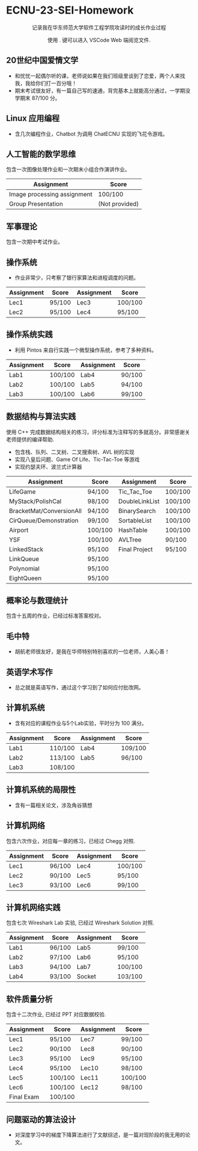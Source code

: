 # ECNU-23-SEI-Homework
<p align="center">记录我在华东师范大学软件工程学院攻读时的成长作业过程</p>
<p align="center">使用 . 键可以进入 VSCode Web 端阅览文件.</p>

## 20世纪中国爱情文学
- 和忧忧一起偶尔听的课，老师说如果在我们班级里谈到了恋爱，两个人来找我，我给你们打一百分哦！
- 期末考试很友好，有一篇自己写的速通，背完基本上就能高分通过，一学期没学期末 87/100 分。

## Linux 应用编程
- 含几次编程作业，Chatbot 为调用 ChatECNU 实现的飞花令游戏。

## 人工智能的数学思维
包含一次图像处理作业和一次期末小组合作演讲作业。

| **Assignment**   | **Score** |
|------------------|-----------|
| Image processing assignment | 100/100 |
| Group Presentation | (Not provided) |

## 军事理论
包含一次期中考试作业。

## 操作系统
- 作业非常少，只考察了银行家算法和进程调度的问题。

| **Assignment**   | **Score** | **Assignment**   | **Score** |
|------------------|-----------|------------------|-----------|
| Lec1             | 95/100    | Lec3             | 100/100   |
| Lec2             | 95/100    | Lec4             | 95/100    |

## 操作系统实践
- 利用 Pintos 来自行实践一个微型操作系统，参考了多种资料。

| **Assignment**   | **Score** | **Assignment**   | **Score** |
|------------------|-----------|------------------|-----------|
| Lab1             | 100/100   | Lab4             | 90/100    |
| Lab2             | 100/100   | Lab5             | 94/100    |
| Lab3             | 100/100   | Lab6             | 99/100    |

## 数据结构与算法实践
使用 C++ 完成数据结构相关的练习，评分标准为注释写的多就高分。非常感谢关老师提供的编译帮助.
- 包含栈、队列、二叉树、二叉搜索树、AVL 树的实现                                    
- 实现八皇后问题、Game Of Life、Tic-Tac-Toe 等游戏              
- 实现约瑟夫环、波兰式计算器

| **Assignment**   | **Score** | **Assignment**   | **Score** |
|------------------|-----------|------------------|-----------|
| LifeGame         | 94/100    | Tic_Tac_Toe      | 100/100   |
| MyStack/PolishCal| 98/100    | DoubleLinkList   | 100/100   |
| BracketMat/ConversionAll | 94/100 | BinarySearch     | 100/100   |
| CirQueue/Demonstration | 99/100 | SortableList     | 100/100   |
| Airport          | 100/100   | HashTable        | 100/100   |
| YSF              | 100/100   | AVLTree          | 90/100    |
| LinkedStack      | 95/100    | Final Project    | 95/100    |
| LinkQueue        | 95/100    |                  |           |
| Polynomial       | 95/100    |                  |           |
| EightQueen       | 95/100    |                  |           |

## 概率论与数理统计
包含十五周的作业，已经过标准答案校对。

## 毛中特  
- 胡航老师很友好，是我在华师特别特别喜欢的一位老师，人美心善！

## 英语学术写作        
- 总之就是英语写作，通过这个学习到了如何应付批改网。

## 计算机系统             
- 含有对应的课程作业与5个Lab实验，平时分为 100 满分。

| **Assignment**   | **Score** | **Assignment**   | **Score** |
|------------------|-----------|------------------|-----------|
| Lab1             | 110/100   | Lab4             | 109/100   |
| Lab2             | 113/100   | Lab5             | 96/100    |
| Lab3             | 108/100   |                  |           |
  
## 计算机系统的局限性           
- 含有一篇相关论文，涉及角谷猜想

## 计算机网络
包含六次作业，对应每一章的练习，已经过 Chegg 对照.

| **Assignment**   | **Score** | **Assignment**   | **Score** |
|------------------|-----------|------------------|-----------|
| Lec1             | 96/100    | Lec4             | 100/100   |
| Lec2             | 90/100    | Lec5             | 95/100    |
| Lec3             | 93/100    | Lec6             | 99/100    |

## 计算机网络实践
包含七次 Wireshark Lab 实验, 已经过 Wireshark Solution 对照.

| **Assignment**   | **Score** | **Assignment**   | **Score** |
|------------------|-----------|------------------|-----------|
| Lab1             | 96/100    | Lab5             | 99/100    |
| Lab2             | 97/100    | Lab6             | 95/100    |
| Lab3             | 94/100    | Lab7             | 100/100   |
| Lab4             | 93/100    | Socket           | 103/100   |

## 软件质量分析
包含十二次作业, 已经过 PPT 对应数据校验.

| **Assignment**   | **Score** | **Assignment**   | **Score** |
|------------------|-----------|------------------|-----------|
| Lec1             | 95/100    | Lec7             | 99/100    |
| Lec2             | 90/100    | Lec8             | 90/100    |
| Lec3             | 95/100    | Lec9             | 95/100    |
| Lec4             | 95/100    | Lec10            | 98/100    |
| Lec5             | 100/100   | Lec11            | 100/100   |
| Lec6             | 100/100   | Lec12            | 98/100    |
| Final Exam       | 100/100   |                  |           |

## 问题驱动的算法设计
- 对深度学习中的梯度下降算法进行了文献综述，是一篇对现阶段的我无用的论文。
